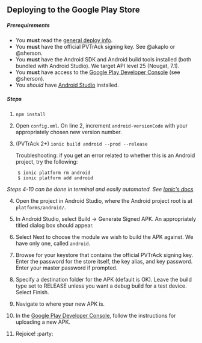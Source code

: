 ## Deploying to the Google Play Store
##### Prerequirements
- You **must** read the [general deploy info](README.md).
- You **must** have the official PVTrAck signing key. See @akaplo or @sherson.
- You **must** have the Android SDK and Android build tools installed (both bundled with Android Studio). We target API level 25 (Nougat, 7.1).
- You **must** have access to the [Google Play Developer Console](play.google.com/apps/publish) (see @sherson).
- You *should* have [Android Studio](https://developer.android.com/studio/index.html) installed.

##### Steps

1. `npm install`

2. Open `config.xml`. On line 2, increment `android-versionCode` with your appropriately chosen new version number.

3. (PVTrAck 2+) `ionic build android --prod --release`

    Troubleshooting: if you get an error related to whether this is an Android project, try the following:

  ```
      $ ionic platform rm android
      $ ionic platform add android
  ```
  *Steps 4-10 can be done in terminal and easily automated. See [Ionic's docs](http://ionicframework.com/docs/guide/publishing.html)*

4. Open the project in Android Studio, where the Android project root is at `platforms/android/`.

5. In Android Studio, select Build -> Generate Signed APK. An appropriately titled dialog box should appear.

6. Select Next to choose the module we wish to build the APK against. We have only one, called `android`.

7. Browse for your keystore that contains the official PVTrAck signing key. Enter the password for the store itself, the key alias, and key password. Enter your master password if prompted.

8. Specify a destination folder for the APK (default is OK). Leave the build type set to RELEASE unless you want a debug build for a test device. Select Finish.

9. Navigate to where your new APK is.

10. In the [Google Play Developer Console](play.google.com/apps/publish), follow the instructions for uploading a new APK.

12. Rejoice! :party:
